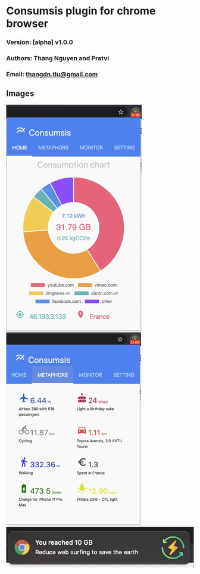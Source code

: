 # Consumsis plugin for chrome browser
### Version: [alpha] v1.0.0
### Authors: Thang Nguyen and Pratvi
### Email: thangdn.tlu@gmail.com

## Images
![imgs/home.jpg](imgs/home.jpg)
![imgs/home.jpg](imgs/metaphore.jpg)
![imgs/home.jpg](imgs/notifi.jpg)